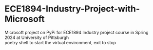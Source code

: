 # ECE1894-Industry-Project-with-Microsoft
  
Microsoft project on PyPi for ECE1894 Industry project course in Spring 2024 at University of Pittsburgh  
poetry shell to start the virtual environment, exit to stop
